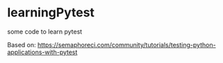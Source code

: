 # learningPytest
some code to learn pytest

Based on:
https://semaphoreci.com/community/tutorials/testing-python-applications-with-pytest
